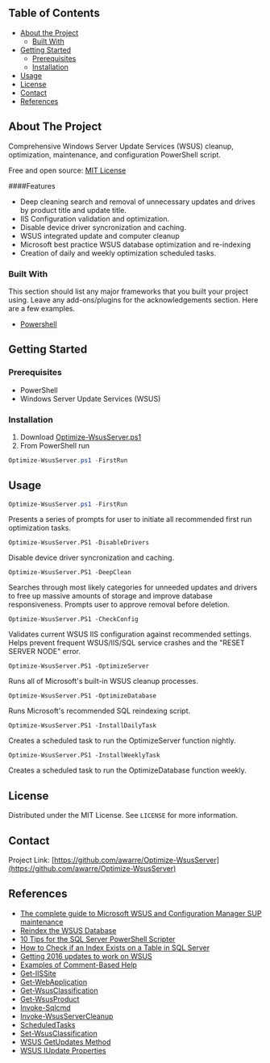 <p align="center">

  <h3 align="center"Optimize-WsusServer</h3>

</p>

<!-- TABLE OF CONTENTS -->
## Table of Contents

* [About the Project](#about-the-project)
  * [Built With](#built-with)
* [Getting Started](#getting-started)
  * [Prerequisites](#prerequisites)
  * [Installation](#installation)
* [Usage](#usage)
* [License](#license)
* [Contact](#contact)
* [References](#references)

<!-- ABOUT THE PROJECT -->
## About The Project
Comprehensive Windows Server Update Services (WSUS) cleanup, optimization, maintenance, and configuration PowerShell script.

Free and open source: [MIT License](https://github.com/awarre/Optimize-WsusServer/blob/master/LICENSE)

####Features
* Deep cleaning search and removal of unnecessary updates and drives by product title and update title.
* IIS Configuration validation and optimization.
* Disable device driver syncronization and caching.
* WSUS integrated update and computer cleanup
* Microsoft best practice WSUS database optimization and re-indexing
* Creation of daily and weekly optimization scheduled tasks.

### Built With
This section should list any major frameworks that you built your project using. Leave any add-ons/plugins for the acknowledgements section. Here are a few examples.
* [Powershell](https://docs.microsoft.com/en-us/powershell/)

<!-- GETTING STARTED -->
## Getting Started

### Prerequisites
* PowerShell
* Windows Server Update Services (WSUS)

### Installation
1. Download [Optimize-WsusServer.ps1](https://github.com/awarre/Optimize-WsusServer/blob/master/Optimize-WsusServer.ps1)
2. From PowerShell run
```powershell
Optimize-WsusServer.ps1 -FirstRun
```
<!-- USAGE EXAMPLES -->
## Usage

```powershell
Optimize-WsusServer.ps1 -FirstRun
```
Presents a series of prompts for user to initiate all recommended first run optimization tasks.

```
Optimize-WsusServer.PS1 -DisableDrivers
```
Disable device driver syncronization and caching.

```
Optimize-WsusServer.PS1 -DeepClean
```
Searches through most likely categories for unneeded updates and drivers to free up massive amounts of storage and improve database responsiveness. Prompts user to approve removal before deletion.

```
Optimize-WsusServer.PS1 -CheckConfig
```
Validates current WSUS IIS configuration against recommended settings. Helps prevent frequent WSUS/IIS/SQL service crashes and the "RESET SERVER NODE" error.

```
Optimize-WsusServer.PS1 -OptimizeServer
```
Runs all of Microsoft's built-in WSUS cleanup processes.

```
Optimize-WsusServer.PS1 -OptimizeDatabase
```
Runs Microsoft's recommended SQL reindexing script.

```
Optimize-WsusServer.PS1 -InstallDailyTask
```
Creates a scheduled task to run the OptimizeServer function nightly.

```  
Optimize-WsusServer.PS1 -InstallWeeklyTask
```
Creates a scheduled task to run the OptimizeDatabase function weekly.

<!-- LICENSE -->
## License
Distributed under the MIT License. See `LICENSE` for more information.

<!-- CONTACT -->
## Contact

Project Link: [https://github.com/awarre/Optimize-WsusServer](https://github.com/awarre/Optimize-WsusServer)

<!-- REFERENCES -->
## References
* [The complete guide to Microsoft WSUS and Configuration Manager SUP maintenance](https://support.microsoft.com/en-us/help/4490644/complete-guide-to-microsoft-wsus-and-configuration-manager-sup-maint)
* [Reindex the WSUS Database](https://docs.microsoft.com/en-us/previous-versions/windows/it-pro/windows-server-2008-R2-and-2008/dd939795(v=ws.10))
* [10 Tips for the SQL Server PowerShell Scripter](https://devblogs.microsoft.com/scripting/10-tips-for-the-sql-server-powershell-scripter/)
* [How to Check if an Index Exists on a Table in SQL Server](https://littlekendra.com/2016/01/28/how-to-check-if-an-index-exists-on-a-table-in-sql-server/)
* [Getting 2016 updates to work on WSUS](https://www.reddit.com/r/sysadmin/comments/996xul/getting_2016_updates_to_work_on_wsus/)
* [Examples of Comment-Based Help](https://docs.microsoft.com/en-us/powershell/scripting/developer/help/examples-of-comment-based-help?view=powershell-7)
* [Get-IISSite](https://docs.microsoft.com/en-us/powershell/module/iisadministration/get-iissite?view=win10-ps)
* [Get-WebApplication](https://docs.microsoft.com/en-us/powershell/module/webadminstration/get-webapplication?view=winserver2012-ps)
* [Get-WsusClassification](https://docs.microsoft.com/en-us/powershell/module/wsus/get-wsusclassification?view=win10-ps)
* [Get-WsusProduct](https://docs.microsoft.com/en-us/powershell/module/wsus/get-wsusproduct?view=win10-ps)
* [Invoke-Sqlcmd](https://docs.microsoft.com/en-us/powershell/module/sqlserver/invoke-sqlcmd?view=sqlserver-ps)
* [Invoke-WsusServerCleanup](https://docs.microsoft.com/en-us/powershell/module/wsus/Invoke-WsusServerCleanup?view=win10-ps)
* [ScheduledTasks](https://docs.microsoft.com/en-us/powershell/module/scheduledtasks/?view=win10-ps)
* [Set-WsusClassification](https://docs.microsoft.com/en-us/powershell/module/updateservices/set-wsusclassification?view=win10-ps)
* [WSUS GetUpdates Method](https://docs.microsoft.com/en-us/previous-versions/windows/desktop/aa350127(v=vs.85))
* [WSUS IUpdate Properties](https://docs.microsoft.com/en-us/previous-versions/windows/desktop/ms752741(v=vs.85))